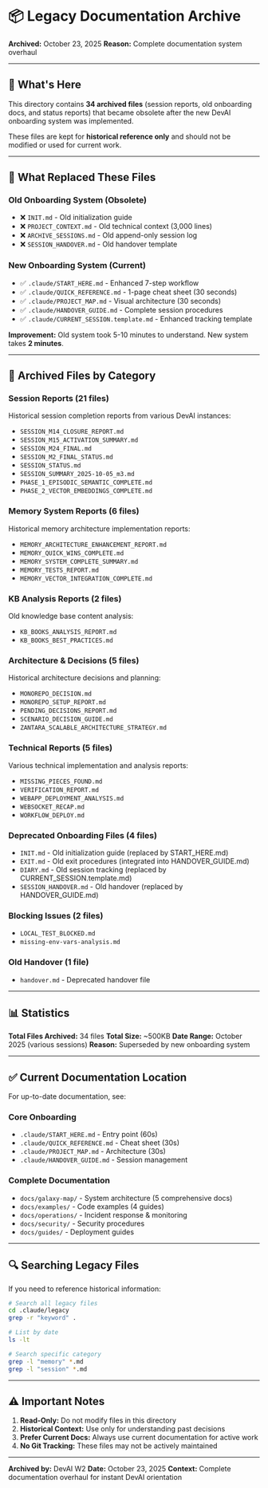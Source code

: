 # 📦 Legacy Documentation Archive

**Archived:** October 23, 2025
**Reason:** Complete documentation system overhaul

---

## 🎯 What's Here

This directory contains **34 archived files** (session reports, old onboarding docs, and status reports) that became obsolete after the new DevAI onboarding system was implemented.

These files are kept for **historical reference only** and should not be modified or used for current work.

---

## 🔄 What Replaced These Files

### Old Onboarding System (Obsolete)
- ❌ `INIT.md` - Old initialization guide
- ❌ `PROJECT_CONTEXT.md` - Old technical context (3,000 lines)
- ❌ `ARCHIVE_SESSIONS.md` - Old append-only session log
- ❌ `SESSION_HANDOVER.md` - Old handover template

### New Onboarding System (Current)
- ✅ `.claude/START_HERE.md` - Enhanced 7-step workflow
- ✅ `.claude/QUICK_REFERENCE.md` - 1-page cheat sheet (30 seconds)
- ✅ `.claude/PROJECT_MAP.md` - Visual architecture (30 seconds)
- ✅ `.claude/HANDOVER_GUIDE.md` - Complete session procedures
- ✅ `.claude/CURRENT_SESSION.template.md` - Enhanced tracking template

**Improvement:** Old system took 5-10 minutes to understand. New system takes **2 minutes**.

---

## 📁 Archived Files by Category

### Session Reports (21 files)
Historical session completion reports from various DevAI instances:
- `SESSION_M14_CLOSURE_REPORT.md`
- `SESSION_M15_ACTIVATION_SUMMARY.md`
- `SESSION_M24_FINAL.md`
- `SESSION_M2_FINAL_STATUS.md`
- `SESSION_STATUS.md`
- `SESSION_SUMMARY_2025-10-05_m3.md`
- `PHASE_1_EPISODIC_SEMANTIC_COMPLETE.md`
- `PHASE_2_VECTOR_EMBEDDINGS_COMPLETE.md`

### Memory System Reports (6 files)
Historical memory architecture implementation reports:
- `MEMORY_ARCHITECTURE_ENHANCEMENT_REPORT.md`
- `MEMORY_QUICK_WINS_COMPLETE.md`
- `MEMORY_SYSTEM_COMPLETE_SUMMARY.md`
- `MEMORY_TESTS_REPORT.md`
- `MEMORY_VECTOR_INTEGRATION_COMPLETE.md`

### KB Analysis Reports (2 files)
Old knowledge base content analysis:
- `KB_BOOKS_ANALYSIS_REPORT.md`
- `KB_BOOKS_BEST_PRACTICES.md`

### Architecture & Decisions (5 files)
Historical architecture decisions and planning:
- `MONOREPO_DECISION.md`
- `MONOREPO_SETUP_REPORT.md`
- `PENDING_DECISIONS_REPORT.md`
- `SCENARIO_DECISION_GUIDE.md`
- `ZANTARA_SCALABLE_ARCHITECTURE_STRATEGY.md`

### Technical Reports (5 files)
Various technical implementation and analysis reports:
- `MISSING_PIECES_FOUND.md`
- `VERIFICATION_REPORT.md`
- `WEBAPP_DEPLOYMENT_ANALYSIS.md`
- `WEBSOCKET_RECAP.md`
- `WORKFLOW_DEPLOY.md`

### Deprecated Onboarding Files (4 files)
- `INIT.md` - Old initialization guide (replaced by START_HERE.md)
- `EXIT.md` - Old exit procedures (integrated into HANDOVER_GUIDE.md)
- `DIARY.md` - Old session tracking (replaced by CURRENT_SESSION.template.md)
- `SESSION_HANDOVER.md` - Old handover (replaced by HANDOVER_GUIDE.md)

### Blocking Issues (2 files)
- `LOCAL_TEST_BLOCKED.md`
- `missing-env-vars-analysis.md`

### Old Handover (1 file)
- `handover.md` - Deprecated handover file

---

## 📊 Statistics

**Total Files Archived:** 34 files
**Total Size:** ~500KB
**Date Range:** October 2025 (various sessions)
**Reason:** Superseded by new onboarding system

---

## ✅ Current Documentation Location

For up-to-date documentation, see:

### Core Onboarding
- `.claude/START_HERE.md` - Entry point (60s)
- `.claude/QUICK_REFERENCE.md` - Cheat sheet (30s)
- `.claude/PROJECT_MAP.md` - Architecture (30s)
- `.claude/HANDOVER_GUIDE.md` - Session management

### Complete Documentation
- `docs/galaxy-map/` - System architecture (5 comprehensive docs)
- `docs/examples/` - Code examples (4 guides)
- `docs/operations/` - Incident response & monitoring
- `docs/security/` - Security procedures
- `docs/guides/` - Deployment guides

---

## 🔍 Searching Legacy Files

If you need to reference historical information:

```bash
# Search all legacy files
cd .claude/legacy
grep -r "keyword" .

# List by date
ls -lt

# Search specific category
grep -l "memory" *.md
grep -l "session" *.md
```

---

## ⚠️ Important Notes

1. **Read-Only:** Do not modify files in this directory
2. **Historical Context:** Use only for understanding past decisions
3. **Prefer Current Docs:** Always use current documentation for active work
4. **No Git Tracking:** These files may not be actively maintained

---

**Archived by:** DevAI W2
**Date:** October 23, 2025
**Context:** Complete documentation overhaul for instant DevAI orientation
